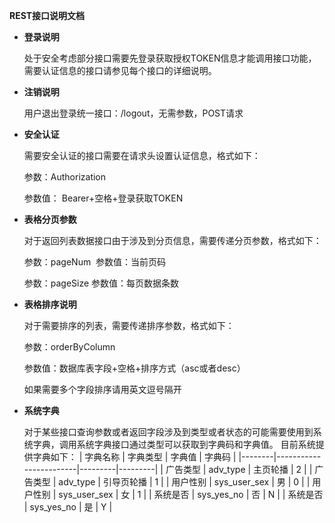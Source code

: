**REST接口说明文档**  

*   **登录说明**
    
    处于安全考虑部分接口需要先登录获取授权TOKEN信息才能调用接口功能，需要认证信息的接口请参见每个接口的详细说明。
    
*   **注销说明**
    
    用户退出登录统一接口：/logout，无需参数，POST请求
    
*   **安全认证**
    
    需要安全认证的接口需要在请求头设置认证信息，格式如下：
    
    参数：Authorization
    
    参数值： Bearer+空格+登录获取TOKEN  
    
*   **表格分页参数**
    
    对于返回列表数据接口由于涉及到分页信息，需要传递分页参数，格式如下：
    
    参数：pageNum  参数值：当前页码
    
    参数：pageSize 参数值：每页数据条数
    
*   **表格排序说明**
    
    对于需要排序的列表，需要传递排序参数，格式如下：
    
    参数：orderByColumn
    
    参数值：数据库表字段+空格+排序方式（asc或者desc）
    
    如果需要多个字段排序请用英文逗号隔开
    
*   **系统字典**
    
    对于某些接口查询参数或者返回字段涉及到类型或者状态的可能需要使用到系统字典，调用系统字典接口通过类型可以获取到字典码和字典值。
    目前系统提供字典如下：
| 字典名称   | 字典类型                   | 字典值     | 字典码     |
|--------|------------------------|---------|---------|
| 广告类型   | adv_type               | 主页轮播    | 2       |
| 广告类型   | adv_type               | 引导页轮播   | 1       |
| 用户性别   | sys_user_sex           | 男       | 0       |
| 用户性别   | sys_user_sex           | 女       | 1       |
| 系统是否   | sys_yes_no             | 否       | N       |
| 系统是否   | sys_yes_no             | 是       | Y       |

    
